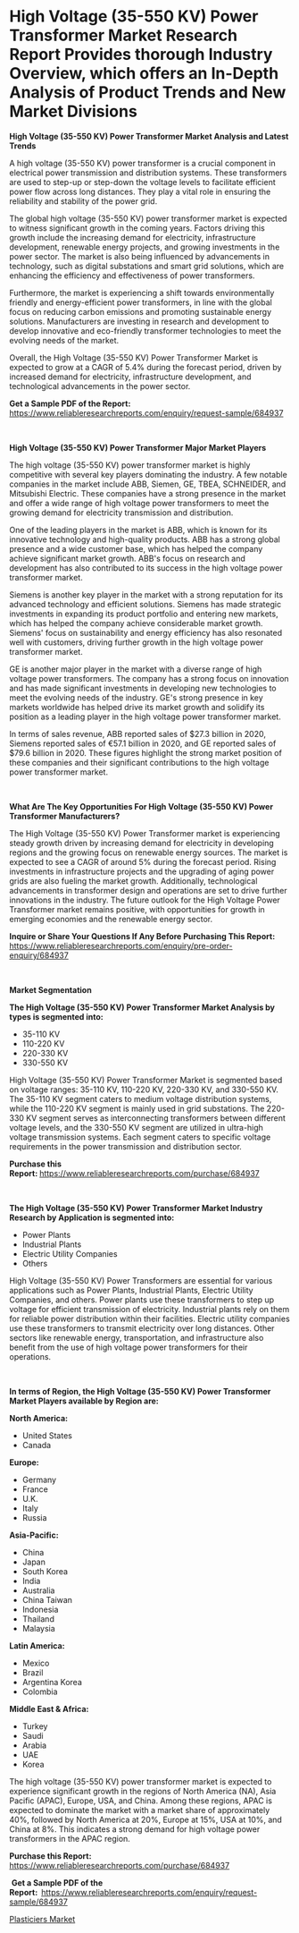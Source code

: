 <p><h1>High Voltage (35-550 KV) Power Transformer Market Research Report Provides thorough Industry Overview, which offers an In-Depth Analysis of Product Trends and New Market Divisions</h1></p><p><strong>High Voltage (35-550 KV) Power Transformer Market Analysis and Latest Trends</strong></p>
<p><p>A high voltage (35-550 KV) power transformer is a crucial component in electrical power transmission and distribution systems. These transformers are used to step-up or step-down the voltage levels to facilitate efficient power flow across long distances. They play a vital role in ensuring the reliability and stability of the power grid.</p><p>The global high voltage (35-550 KV) power transformer market is expected to witness significant growth in the coming years. Factors driving this growth include the increasing demand for electricity, infrastructure development, renewable energy projects, and growing investments in the power sector. The market is also being influenced by advancements in technology, such as digital substations and smart grid solutions, which are enhancing the efficiency and effectiveness of power transformers.</p><p>Furthermore, the market is experiencing a shift towards environmentally friendly and energy-efficient power transformers, in line with the global focus on reducing carbon emissions and promoting sustainable energy solutions. Manufacturers are investing in research and development to develop innovative and eco-friendly transformer technologies to meet the evolving needs of the market.</p><p>Overall, the High Voltage (35-550 KV) Power Transformer Market is expected to grow at a CAGR of 5.4% during the forecast period, driven by increased demand for electricity, infrastructure development, and technological advancements in the power sector.</p></p>
<p><strong>Get a Sample PDF of the Report:&nbsp;</strong> <a href="https://www.reliableresearchreports.com/enquiry/request-sample/684937">https://www.reliableresearchreports.com/enquiry/request-sample/684937</a></p>
<p>&nbsp;</p>
<p><strong>High Voltage (35-550 KV) Power Transformer Major Market Players</strong></p>
<p><p>The high voltage (35-550 KV) power transformer market is highly competitive with several key players dominating the industry. A few notable companies in the market include ABB, Siemen, GE, TBEA, SCHNEIDER, and Mitsubishi Electric. These companies have a strong presence in the market and offer a wide range of high voltage power transformers to meet the growing demand for electricity transmission and distribution.</p><p>One of the leading players in the market is ABB, which is known for its innovative technology and high-quality products. ABB has a strong global presence and a wide customer base, which has helped the company achieve significant market growth. ABB's focus on research and development has also contributed to its success in the high voltage power transformer market.</p><p>Siemens is another key player in the market with a strong reputation for its advanced technology and efficient solutions. Siemens has made strategic investments in expanding its product portfolio and entering new markets, which has helped the company achieve considerable market growth. Siemens' focus on sustainability and energy efficiency has also resonated well with customers, driving further growth in the high voltage power transformer market.</p><p>GE is another major player in the market with a diverse range of high voltage power transformers. The company has a strong focus on innovation and has made significant investments in developing new technologies to meet the evolving needs of the industry. GE's strong presence in key markets worldwide has helped drive its market growth and solidify its position as a leading player in the high voltage power transformer market.</p><p>In terms of sales revenue, ABB reported sales of $27.3 billion in 2020, Siemens reported sales of €57.1 billion in 2020, and GE reported sales of $79.6 billion in 2020. These figures highlight the strong market position of these companies and their significant contributions to the high voltage power transformer market.</p></p>
<p>&nbsp;</p>
<p><strong>What Are The Key Opportunities For High Voltage (35-550 KV) Power Transformer Manufacturers?</strong></p>
<p><p>The High Voltage (35-550 KV) Power Transformer market is experiencing steady growth driven by increasing demand for electricity in developing regions and the growing focus on renewable energy sources. The market is expected to see a CAGR of around 5% during the forecast period. Rising investments in infrastructure projects and the upgrading of aging power grids are also fueling the market growth. Additionally, technological advancements in transformer design and operations are set to drive further innovations in the industry. The future outlook for the High Voltage Power Transformer market remains positive, with opportunities for growth in emerging economies and the renewable energy sector.</p></p>
<p><strong>Inquire or Share Your Questions If Any Before Purchasing This Report:</strong> <a href="https://www.reliableresearchreports.com/enquiry/pre-order-enquiry/684937">https://www.reliableresearchreports.com/enquiry/pre-order-enquiry/684937</a></p>
<p>&nbsp;</p>
<p><strong>Market Segmentation</strong></p>
<p><strong>The High Voltage (35-550 KV) Power Transformer Market Analysis by types is segmented into:</strong></p>
<p><ul><li>35-110 KV</li><li>110-220 KV</li><li>220-330 KV</li><li>330-550 KV</li></ul></p>
<p><p>High Voltage (35-550 KV) Power Transformer Market is segmented based on voltage ranges: 35-110 KV, 110-220 KV, 220-330 KV, and 330-550 KV. The 35-110 KV segment caters to medium voltage distribution systems, while the 110-220 KV segment is mainly used in grid substations. The 220-330 KV segment serves as interconnecting transformers between different voltage levels, and the 330-550 KV segment are utilized in ultra-high voltage transmission systems. Each segment caters to specific voltage requirements in the power transmission and distribution sector.</p></p>
<p><strong>Purchase this Report:&nbsp;</strong><a href="https://www.reliableresearchreports.com/purchase/684937">https://www.reliableresearchreports.com/purchase/684937</a></p>
<p>&nbsp;</p>
<p><strong>The High Voltage (35-550 KV) Power Transformer Market Industry Research by Application is segmented into:</strong></p>
<p><ul><li>Power Plants</li><li>Industrial Plants</li><li>Electric Utility Companies</li><li>Others</li></ul></p>
<p><p>High Voltage (35-550 KV) Power Transformers are essential for various applications such as Power Plants, Industrial Plants, Electric Utility Companies, and others. Power plants use these transformers to step up voltage for efficient transmission of electricity. Industrial plants rely on them for reliable power distribution within their facilities. Electric utility companies use these transformers to transmit electricity over long distances. Other sectors like renewable energy, transportation, and infrastructure also benefit from the use of high voltage power transformers for their operations.</p></p>
<p>&nbsp;</p>
<p><strong>In terms of Region, the High Voltage (35-550 KV) Power Transformer Market Players available by Region are:</strong></p>
<p>
    <p> <strong> North America: </strong>
        <ul>
            <li>United States</li>
            <li>Canada</li>
        </ul>
        </p> 
    <p> <strong> Europe: </strong>
        <ul>
            <li>Germany</li>
            <li>France</li>
            <li>U.K.</li>
            <li>Italy</li>
            <li>Russia</li>
        </ul>
        </p> 
    <p> <strong> Asia-Pacific: </strong>
        <ul>
            <li>China</li>
            <li>Japan</li>
            <li>South Korea</li>
            <li>India</li>
            <li>Australia</li>
            <li>China Taiwan</li>
            <li>Indonesia</li>
            <li>Thailand</li>
            <li>Malaysia</li>
        </ul>
        </p> 
    <p> <strong> Latin America: </strong>
        <ul>
            <li>Mexico</li>
            <li>Brazil</li>
            <li>Argentina Korea</li>
            <li>Colombia</li>
        </ul>
        </p> 
    <p> <strong> Middle East & Africa: </strong>
        <ul>
            <li>Turkey</li>
            <li>Saudi</li>
            <li>Arabia</li>
            <li>UAE</li>
            <li>Korea</li>
        </ul>
    </p>
    </p>
<p><p>The high voltage (35-550 KV) power transformer market is expected to experience significant growth in the regions of North America (NA), Asia Pacific (APAC), Europe, USA, and China. Among these regions, APAC is expected to dominate the market with a market share of approximately 40%, followed by North America at 20%, Europe at 15%, USA at 10%, and China at 8%. This indicates a strong demand for high voltage power transformers in the APAC region.</p></p>
<p><strong>Purchase this Report: </strong><a href="https://www.reliableresearchreports.com/purchase/684937">https://www.reliableresearchreports.com/purchase/684937</a></p>
<p>&nbsp;<strong>Get a Sample PDF of the Report:&nbsp;&nbsp;</strong><a href="https://www.reliableresearchreports.com/enquiry/request-sample/684937">https://www.reliableresearchreports.com/enquiry/request-sample/684937</a></p>
<p><strong></strong></p>
<p><p><a href="https://chivalrous-flock-a86.notion.site/Plasticiers-Market-Size-Reflecting-a-Forecast-Till-2031-Market-By-Type-By-Application-and-By-Geogr-53860f5f1eca446b9fa6c403e1b3d314">Plasticiers Market</a></p></p>